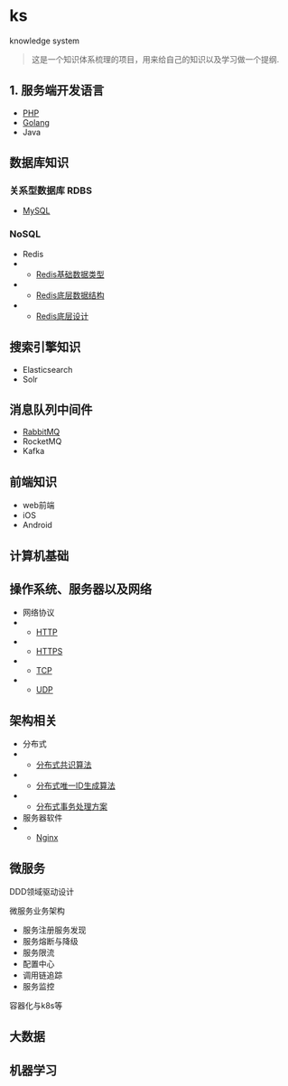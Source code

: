# ks

knowledge system

> 这是一个知识体系梳理的项目，用来给自己的知识以及学习做一个提纲.

## 1. 服务端开发语言
- [PHP](/Language/PHP/README.md)
- [Golang](/Language/Golang/README.md)
- Java

## 数据库知识
### 关系型数据库 RDBS
- [MySQL](/DB/RDBS/MySQL01.md)  

### NoSQL
- Redis
- - [Redis基础数据类型](/DB/Others/Redis01.md)
- - [Redis底层数据结构](/DB/Others/Redis02.md)
- - [Redis底层设计](/DB/Others/Redis03.md)

## 搜索引擎知识
- Elasticsearch
- Solr

## 消息队列中间件
- [RabbitMQ](/MQ/RabbitMQ/RabbitMQ.md)
- RocketMQ
- Kafka


## 前端知识
- web前端
- iOS
- Android

## 计算机基础

## 操作系统、服务器以及网络
- 网络协议
- - [HTTP](/Network/Protocol/HTTP.md)
- - [HTTPS](/Network/Protocol/HTTPS.md)
- - [TCP](/Network/Protocol/TCP.md)
- - [UDP](/Network/Protocol/UDP.md)

## 架构相关
- 分布式
- - [分布式共识算法](/Structure/Distributed/Consensus.md)
- - [分布式唯一ID生成算法](/Structure/Distributed/ID.md)
- - [分布式事务处理方案](/Structure/Distributed/Trainsaction.md)
- 服务器软件
- - [Nginx](/Structure/HttpServer/Nginx.md)


## 微服务
DDD领域驱动设计

微服务业务架构
- 服务注册服务发现
- 服务熔断与降级
- 服务限流
- 配置中心
- 调用链追踪
- 服务监控
 
容器化与k8s等


## 大数据

## 机器学习
